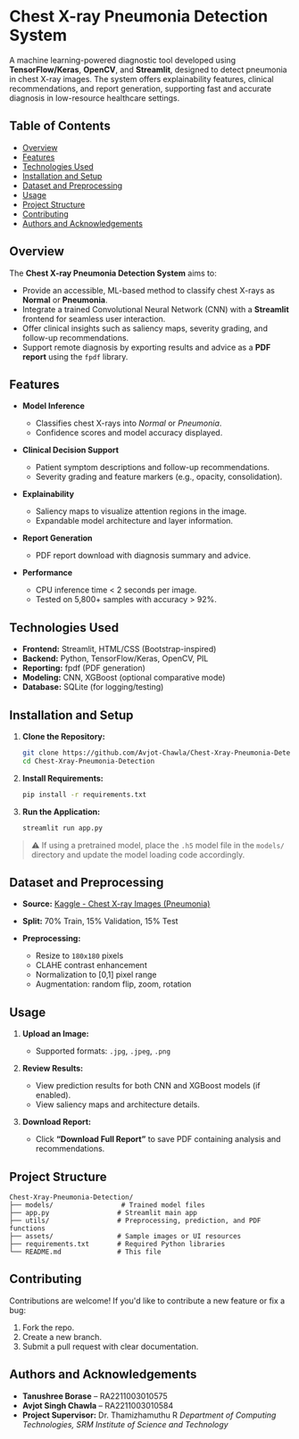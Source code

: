 # Chest X-ray Pneumonia Detection System

A machine learning-powered diagnostic tool developed using **TensorFlow/Keras**, **OpenCV**, and **Streamlit**, designed to detect pneumonia in chest X-ray images. The system offers explainability features, clinical recommendations, and report generation, supporting fast and accurate diagnosis in low-resource healthcare settings.

## Table of Contents

* [Overview](#overview)
* [Features](#features)
* [Technologies Used](#technologies-used)
* [Installation and Setup](#installation-and-setup)
* [Dataset and Preprocessing](#dataset-and-preprocessing)
* [Usage](#usage)
* [Project Structure](#project-structure)
* [Contributing](#contributing)
* [Authors and Acknowledgements](#authors-and-acknowledgements)

## Overview

The **Chest X-ray Pneumonia Detection System** aims to:

* Provide an accessible, ML-based method to classify chest X-rays as **Normal** or **Pneumonia**.
* Integrate a trained Convolutional Neural Network (CNN) with a **Streamlit** frontend for seamless user interaction.
* Offer clinical insights such as saliency maps, severity grading, and follow-up recommendations.
* Support remote diagnosis by exporting results and advice as a **PDF report** using the `fpdf` library.

## Features

* **Model Inference**

  * Classifies chest X-rays into *Normal* or *Pneumonia*.
  * Confidence scores and model accuracy displayed.

* **Clinical Decision Support**

  * Patient symptom descriptions and follow-up recommendations.
  * Severity grading and feature markers (e.g., opacity, consolidation).

* **Explainability**

  * Saliency maps to visualize attention regions in the image.
  * Expandable model architecture and layer information.

* **Report Generation**

  * PDF report download with diagnosis summary and advice.

* **Performance**

  * CPU inference time < 2 seconds per image.
  * Tested on 5,800+ samples with accuracy > 92%.

## Technologies Used

* **Frontend:** Streamlit, HTML/CSS (Bootstrap-inspired)
* **Backend:** Python, TensorFlow/Keras, OpenCV, PIL
* **Reporting:** fpdf (PDF generation)
* **Modeling:** CNN, XGBoost (optional comparative mode)
* **Database:** SQLite (for logging/testing)

## Installation and Setup

1. **Clone the Repository:**

   ```bash
   git clone https://github.com/Avjot-Chawla/Chest-Xray-Pneumonia-Detection.git
   cd Chest-Xray-Pneumonia-Detection
   ```

2. **Install Requirements:**

   ```bash
   pip install -r requirements.txt
   ```

3. **Run the Application:**

   ```bash
   streamlit run app.py
   ```

> ⚠️ If using a pretrained model, place the `.h5` model file in the `models/` directory and update the model loading code accordingly.

## Dataset and Preprocessing

* **Source:** [Kaggle - Chest X-ray Images (Pneumonia)](https://www.kaggle.com/paultimothymooney/chest-xray-pneumonia)
* **Split:** 70% Train, 15% Validation, 15% Test
* **Preprocessing:**

  * Resize to `180x180` pixels
  * CLAHE contrast enhancement
  * Normalization to \[0,1] pixel range
  * Augmentation: random flip, zoom, rotation

## Usage

1. **Upload an Image:**

   * Supported formats: `.jpg`, `.jpeg`, `.png`

2. **Review Results:**

   * View prediction results for both CNN and XGBoost models (if enabled).
   * View saliency maps and architecture details.

3. **Download Report:**

   * Click **“Download Full Report”** to save PDF containing analysis and recommendations.

## Project Structure

```
Chest-Xray-Pneumonia-Detection/
├── models/                 # Trained model files
├── app.py                 # Streamlit main app
├── utils/                 # Preprocessing, prediction, and PDF functions
├── assets/                # Sample images or UI resources
├── requirements.txt       # Required Python libraries
└── README.md              # This file
```

## Contributing

Contributions are welcome! If you'd like to contribute a new feature or fix a bug:

1. Fork the repo.
2. Create a new branch.
3. Submit a pull request with clear documentation.

## Authors and Acknowledgements

* **Tanushree Borase** – RA2211003010575
* **Avjot Singh Chawla** – RA2211003010584
* **Project Supervisor:** Dr. Thamizhamuthu R
  *Department of Computing Technologies, SRM Institute of Science and Technology*
